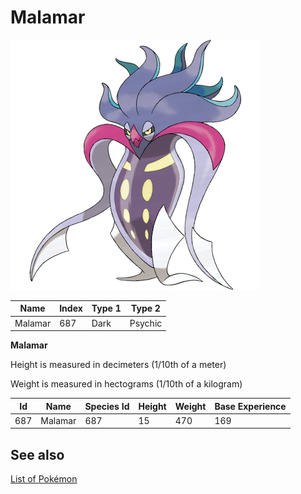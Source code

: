 # Malamar


![Malamar](images/687.png)

| **Name** | **Index** | **Type 1** | **Type 2** |
|----|----|----|----|
| Malamar | 687 | Dark | Psychic  |

**Malamar** 


Height is measured in decimeters (1/10th of a meter)

Weight is measured in hectograms (1/10th of a kilogram)

| **Id** | **Name** | **Species Id** | **Height** | **Weight** | **Base Experience** |
|--------|----------|----------------|------------|------------|---------------------|
| 687 | Malamar | 687 | 15 | 470 | 169 |


## See also

[List of Pokémon](../pokemon.md)
